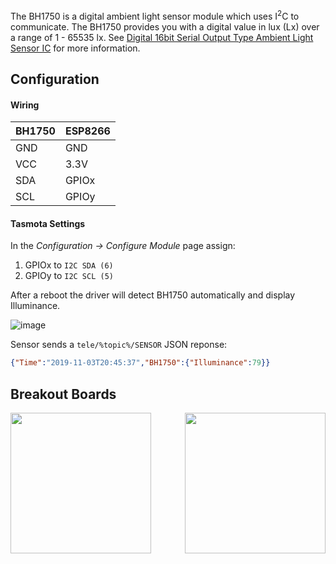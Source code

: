 
The BH1750 is a digital ambient light sensor module which uses I<sup>2</sup>C to communicate. The BH1750 provides you with a digital value in lux (Lx) over a range of 1 - 65535 lx. See [Digital 16bit Serial Output Type
Ambient Light Sensor IC](http://cpre.kmutnb.ac.th/esl/learning/bh1750-light-sensor/bh1750fvi-e_datasheet.pdf) for more information.

## Configuration

#### Wiring
| BH1750   | ESP8266 |
|---|---|
|GND   |GND   
|VCC   |3.3V
|SDA   | GPIOx
|SCL   | GPIOy

#### Tasmota Settings 
In the _Configuration -> Configure Module_ page assign:
1. GPIOx to `I2C SDA (6)`
2. GPIOy to `I2C SCL (5)`

After a reboot the driver will detect BH1750 automatically and display Illuminance.

![image](https://user-images.githubusercontent.com/5904370/68090979-9ae9f580-fe7a-11e9-92b3-2fbcbcc71748.png)

Sensor sends a  `tele/%topic%/SENSOR` JSON reponse:

```json
{"Time":"2019-11-03T20:45:37","BH1750":{"Illuminance":79}}
```

## Breakout Boards
<img src="https://github.com/arendst/arendst.github.io/blob/master/media/wemos/bh1750-light-intensity-sensor-front.jpg?raw=true" width=225>
<img src="https://github.com/arendst/arendst.github.io/blob/master/media/wemos/bh1750-light-intensity-sensor-back.jpg?raw=true" align=right width=225>
